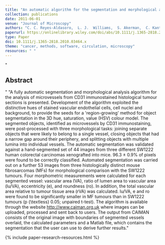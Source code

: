 ```yaml
---
title: "An automatic algorithm for the segmentation and morphological analysis of microvessels in immunostained histological tumour sections"
collection: publications
date: 2011-06-01
venue: "Journal of Microscopy"
authors: "C. C. Reyes-Aldasoro,  L. J.  Williams,  S. Akerman,  C. Kanthou,  G. M. Tozer"
paperurl: https://onlinelibrary.wiley.com/doi/abs/10.1111/j.1365-2818.2010.03464.x
type: Paper
doi: 10.1111/j.1365-2818.2010.03464.x
theme: "cancer, methods, software, circulation, microscopy"
resources: " "
---
```

"<h2> Abstract </h2>" "A fully automatic segmentation and morphological analysis algorithm for the analysis of microvessels from CD31 immunostained histological tumour sections is presented. Development of the algorithm exploited the distinctive hues of stained vascular endothelial cells, cell nuclei and background, to provide the seeds for a 'region-growing' method for object segmentation in the 3D hue, saturation, value (HSV) colour model. The segmented objects, identified as microvessels by CD31 immunostaining, were post-processed with three morphological tasks: joining separate objects that were likely to belong to a single vessel, closing objects that had a narrow gap around their periphery, and splitting objects with multiple lumina into individual vessels. The automatic segmentation was validated against a hand-segmented set of 44 images from three different SW1222 human colorectal carcinomas xenografted into mice. 96.3 ± 0.9\% of pixels were found to be correctly classified. Automated segmentation was carried out on a further 53 images from three histologically distinct mouse fibrosarcomas (MFs) for morphological comparison with the SW1222 tumours. Four morphometric measurements were calculated for each segmented vessel: vascular area (VA), ratio of lumen area to vascular area (lu/VA), eccentricity (e), and roundness (ro). In addition, the total vascular area relative to tumour tissue area (rVA) was calculated. lu/VA, e and ro were found to be significantly smaller in MF tumours than in SW1222 tumours (p {\textless} 0.05; unpaired t-test). The algorithm is available through the website http://www.caiman.org.uk where images can be uploaded, processed and sent back to users. The output from CAIMAN consists of the original image with boundaries of segmented vessels overlaid, the calculated parameters and a Matlab file, which contains the segmentation that the user can use to derive further results."

{% include paper-research-resources.html %}
